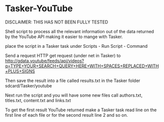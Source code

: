 Tasker-YouTube
==============

DISCLAIMER: THIS HAS NOT BEEN FULLY TESTED

Shell script to process all the relevant information out of the data returned by the YouTube API making it easier to mange with Tasker.

place the script in a Tasker task under Scripts - Run Script - Command

Send a request HTTP get request (under net in Tasker) to http://gdata.youtube/feeds/api/videos?q=TYPE+YOUR+SEARCH+QUERY+HERE+WITH+SPACES+REPLACED+WITH+PLUS+SIGNS

Then save the result into a file called results.txt in the Tasker folder sdcard/Tasker/youtube

Next run the script and you will have some new files call authors.txt, titles.txt, content.txt and links.txt

To get the first result YouTube returned make a Tasker task read line on the first line of each file or for the second result line 2 and so on.
